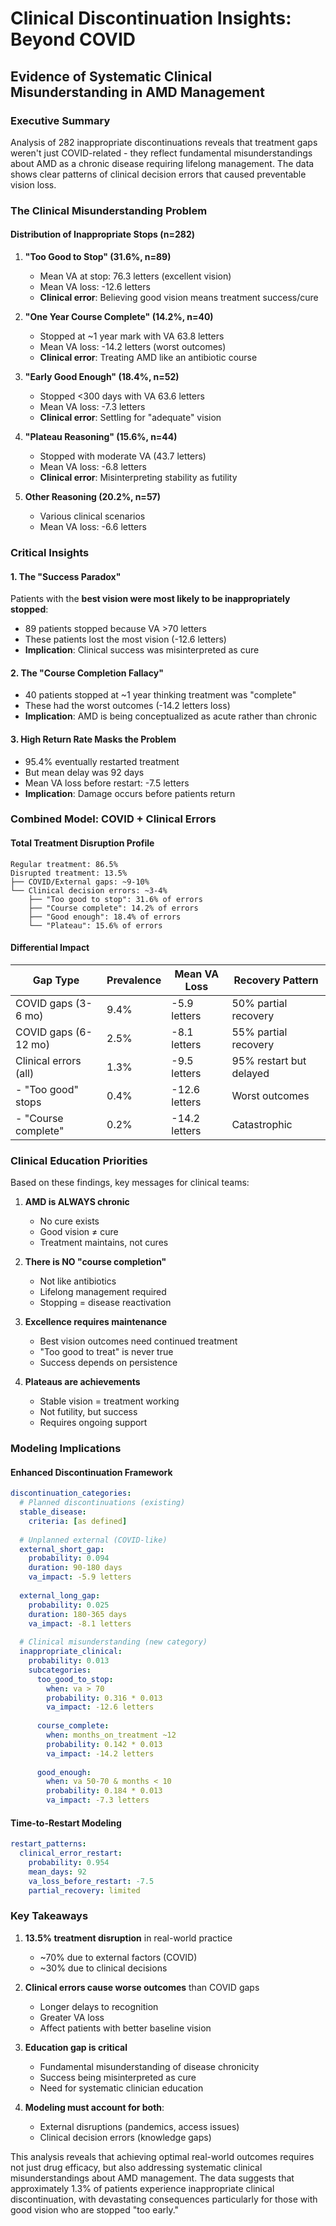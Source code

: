 # Clinical Discontinuation Insights: Beyond COVID
## Evidence of Systematic Clinical Misunderstanding in AMD Management

### Executive Summary

Analysis of 282 inappropriate discontinuations reveals that treatment gaps weren't just COVID-related - they reflect fundamental misunderstandings about AMD as a chronic disease requiring lifelong management. The data shows clear patterns of clinical decision errors that caused preventable vision loss.

### The Clinical Misunderstanding Problem

#### Distribution of Inappropriate Stops (n=282)

1. **"Too Good to Stop" (31.6%, n=89)**
   - Mean VA at stop: 76.3 letters (excellent vision)
   - Mean VA loss: -12.6 letters
   - **Clinical error**: Believing good vision means treatment success/cure

2. **"One Year Course Complete" (14.2%, n=40)**
   - Stopped at ~1 year mark with VA 63.8 letters
   - Mean VA loss: -14.2 letters (worst outcomes)
   - **Clinical error**: Treating AMD like an antibiotic course

3. **"Early Good Enough" (18.4%, n=52)**
   - Stopped <300 days with VA 63.6 letters
   - Mean VA loss: -7.3 letters
   - **Clinical error**: Settling for "adequate" vision

4. **"Plateau Reasoning" (15.6%, n=44)**
   - Stopped with moderate VA (43.7 letters)
   - Mean VA loss: -6.8 letters
   - **Clinical error**: Misinterpreting stability as futility

5. **Other Reasoning (20.2%, n=57)**
   - Various clinical scenarios
   - Mean VA loss: -6.6 letters

### Critical Insights

#### 1. The "Success Paradox"
Patients with the **best vision were most likely to be inappropriately stopped**:
- 89 patients stopped because VA >70 letters
- These patients lost the most vision (-12.6 letters)
- **Implication**: Clinical success was misinterpreted as cure

#### 2. The "Course Completion Fallacy"
- 40 patients stopped at ~1 year thinking treatment was "complete"
- These had the worst outcomes (-14.2 letters loss)
- **Implication**: AMD is being conceptualized as acute rather than chronic

#### 3. High Return Rate Masks the Problem
- 95.4% eventually restarted treatment
- But mean delay was 92 days
- Mean VA loss before restart: -7.5 letters
- **Implication**: Damage occurs before patients return

### Combined Model: COVID + Clinical Errors

#### Total Treatment Disruption Profile
```
Regular treatment: 86.5%
Disrupted treatment: 13.5%
├── COVID/External gaps: ~9-10%
└── Clinical decision errors: ~3-4%
    ├── "Too good to stop": 31.6% of errors
    ├── "Course complete": 14.2% of errors
    ├── "Good enough": 18.4% of errors
    └── "Plateau": 15.6% of errors
```

#### Differential Impact

| Gap Type | Prevalence | Mean VA Loss | Recovery Pattern |
|----------|------------|--------------|------------------|
| COVID gaps (3-6 mo) | 9.4% | -5.9 letters | 50% partial recovery |
| COVID gaps (6-12 mo) | 2.5% | -8.1 letters | 55% partial recovery |
| Clinical errors (all) | 1.3% | -9.5 letters | 95% restart but delayed |
| - "Too good" stops | 0.4% | -12.6 letters | Worst outcomes |
| - "Course complete" | 0.2% | -14.2 letters | Catastrophic |

### Clinical Education Priorities

Based on these findings, key messages for clinical teams:

1. **AMD is ALWAYS chronic**
   - No cure exists
   - Good vision ≠ cure
   - Treatment maintains, not cures

2. **There is NO "course completion"**
   - Not like antibiotics
   - Lifelong management required
   - Stopping = disease reactivation

3. **Excellence requires maintenance**
   - Best vision outcomes need continued treatment
   - "Too good to treat" is never true
   - Success depends on persistence

4. **Plateaus are achievements**
   - Stable vision = treatment working
   - Not futility, but success
   - Requires ongoing support

### Modeling Implications

#### Enhanced Discontinuation Framework
```yaml
discontinuation_categories:
  # Planned discontinuations (existing)
  stable_disease:
    criteria: [as defined]
    
  # Unplanned external (COVID-like)
  external_short_gap:
    probability: 0.094
    duration: 90-180 days
    va_impact: -5.9 letters
    
  external_long_gap:
    probability: 0.025
    duration: 180-365 days
    va_impact: -8.1 letters
    
  # Clinical misunderstanding (new category)
  inappropriate_clinical:
    probability: 0.013
    subcategories:
      too_good_to_stop:
        when: va > 70
        probability: 0.316 * 0.013
        va_impact: -12.6 letters
        
      course_complete:
        when: months_on_treatment ~12
        probability: 0.142 * 0.013
        va_impact: -14.2 letters
        
      good_enough:
        when: va 50-70 & months < 10
        probability: 0.184 * 0.013
        va_impact: -7.3 letters
```

#### Time-to-Restart Modeling
```yaml
restart_patterns:
  clinical_error_restart:
    probability: 0.954
    mean_days: 92
    va_loss_before_restart: -7.5
    partial_recovery: limited
```

### Key Takeaways

1. **13.5% treatment disruption** in real-world practice
   - ~70% due to external factors (COVID)
   - ~30% due to clinical decisions

2. **Clinical errors cause worse outcomes** than COVID gaps
   - Longer delays to recognition
   - Greater VA loss
   - Affect patients with better baseline vision

3. **Education gap is critical**
   - Fundamental misunderstanding of disease chronicity
   - Success being misinterpreted as cure
   - Need for systematic clinician education

4. **Modeling must account for both**:
   - External disruptions (pandemics, access issues)
   - Clinical decision errors (knowledge gaps)

This analysis reveals that achieving optimal real-world outcomes requires not just drug efficacy, but also addressing systematic clinical misunderstandings about AMD management. The data suggests that approximately 1.3% of patients experience inappropriate clinical discontinuation, with devastating consequences particularly for those with good vision who are stopped "too early."